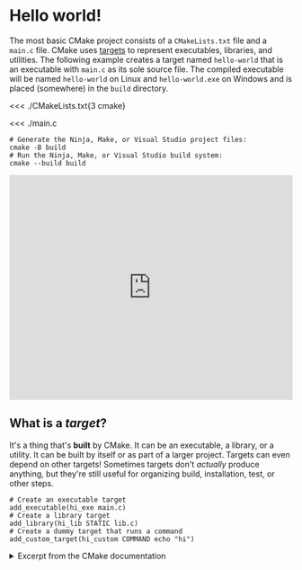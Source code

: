 # Hello world!

The most basic CMake project consists of a `CMakeLists.txt` file and a `main.c`
file. CMake uses [targets](#what-is-a-target) to represent executables,
libraries, and utilities. The following example creates a target named
`hello-world` that is an executable with `main.c` as its sole source file. The
compiled executable will be named `hello-world` on Linux and `hello-world.exe`
on Windows and is placed (somewhere) in the `build` directory.

<<< ./CMakeLists.txt{3 cmake}

<<< ./main.c

```sh{2,4}
# Generate the Ninja, Make, or Visual Studio project files:
cmake -B build
# Run the Ninja, Make, or Visual Studio build system:
cmake --build build
```

<iframe frameborder="0" height="400" style="width: 100%" src="https://replit.com/@jcbhmr/cmakebyexampledev-hello-world?embed=1#CMakeLists.txt"></iframe>

## What is a <dfn>target</dfn>?

It's a thing that's **built** by CMake. It can be an executable, a library, or a
utility. It can be built by itself or as part of a larger project. Targets can
even depend on other targets! Sometimes targets don't _actually_ produce
anything, but they're still useful for organizing build, installation, test, or
other steps.

```cmake{2,4,6}
# Create an executable target
add_executable(hi_exe main.c)
# Create a library target
add_library(hi_lib STATIC lib.c)
# Create a dummy target that runs a command
add_custom_target(hi_custom COMMAND echo "hi")
```

<details><summary>Excerpt from the CMake documentation</summary>

> Probably the most important item is targets. Targets represent executables,
> libraries, and utilities built by CMake. Every add_library, add_executable,
> and add_custom_target command creates a target. For example, the following
> command will create a target named “foo” that is a static library, with foo1.c
> and foo2.c as source files.
>
> ```cmake
> add_library(foo STATIC foo1.c foo2.c)
> ```

<!-- prettier-ignore -->
&mdash; [Key Concepts | CMake](https://cmake.org/cmake/help/book/mastering-cmake/chapter/Key%20Concepts.html#:~:text=Targets%20represent%20executables%2C%20libraries%2C%20and,c%20and%20foo2.)

</details>
